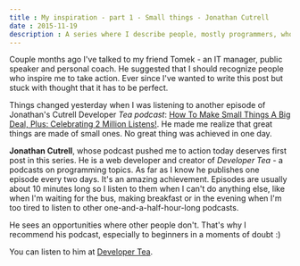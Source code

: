 ```yaml
---
title : My inspiration - part 1 - Small things - Jonathan Cutrell
date : 2015-11-19
description : A series where I describe people, mostly programmers, who inspire me to take action
---
```


Couple months ago I've talked to my friend Tomek - an IT manager, public speaker and personal coach. He suggested that I should recognize people who inspire me to take action. Ever since I've wanted to write this post but stuck with thought that it has to be perfect.

Things changed yesterday when I was listening to another episode of Jonathan's Cutrell Developer *Tea podcast*: [How To Make Small Things A Big Deal, Plus: Celebrating 2 Million Listens!](https://developertea.com/episodes/19955). He made me realize that great things are made of small ones. No great thing was achieved in one day.

**Jonathan Cutrell**, whose podcast pushed me to action today deserves first post in this series. He is a web developer and creator of *Developer Tea* - a podcasts on programming topics. As far as I know he publishes one episode every two days.  It's an amazing achievement. Episodes are usually about 10 minutes long so I listen to them when I can't do anything else, like when I'm  waiting for the bus, making breakfast or in the evening when I'm too tired to listen to other one-and-a-half-hour-long podcasts.

He sees an opportunities where other people don't. That's why I recommend his podcast, especially to beginners in a moments of doubt :)

You can listen to him at [Developer Tea](https://developertea.com/).
